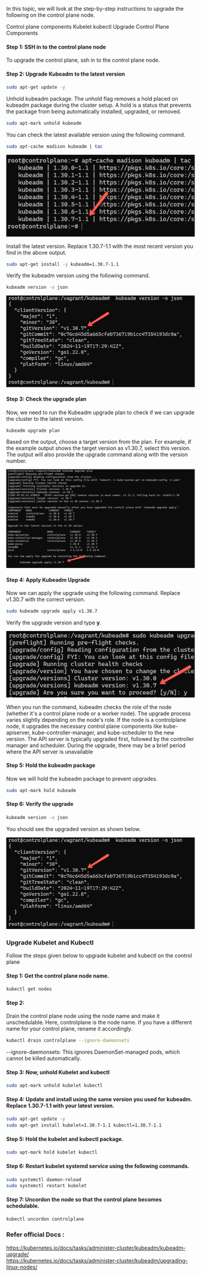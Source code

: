 In this topic, we will look at the step-by-step instructions to upgrade the following on the control plane node.

Control plane components
Kubelet
kubectl
Upgrade Control Plane Components

#### Step 1: SSH in to the control plane node
To upgrade the control plane, ssh in to the control plane node.

#### Step 2: Upgrade Kubeadm to the latest version
```bash
sudo apt-get update -y
```
Unhold kubeadm package. The unhold flag removes a hold placed on kubeadm package during the cluster setup. A hold is a status that prevents the package from being automatically installed, upgraded, or removed.
```bash
sudo apt-mark unhold kubeadm
```
You can check the latest available version using the following command.
```bash
sudo apt-cache madison kubeadm | tac
```

![tac](https://github.com/vamsikrishna2049/Kubernetes/blob/e4a3793ebff1444d55201a2fcde8c09657310675/Nodes/images/4.%20Cluster%20Upgrade/VersionUpgrade-1.png)

Install the latest version. Replace 1.30.7-1.1 with the most recent version you find in the above output.

```bash
sudo apt-get install -y kubeadm=1.30.7-1.1
```
Verify the kubeadm version using the following command.
```bash
kubeadm version -o json
```
![json](https://github.com/vamsikrishna2049/Kubernetes/blob/e4a3793ebff1444d55201a2fcde8c09657310675/Nodes/images/4.%20Cluster%20Upgrade/VersionUpgrade-2.jpeg)

#### Step 3: Check the upgrade plan
Now, we need to run the Kubeadm upgrade plan to check if we can upgrade the cluster to the latest version.
```bash
kubeadm upgrade plan
```
Based on the output, choose a target version from the plan. For example, if the example output shows the target version as v1.30.7, select this version. The output will also provide the upgrade command along with the version number.

![upgrade](https://github.com/vamsikrishna2049/Kubernetes/blob/e4a3793ebff1444d55201a2fcde8c09657310675/Nodes/images/4.%20Cluster%20Upgrade/VersionUpgrade-3.png)


#### Step 4: Apply Kubeadm Upgrade
Now we can apply the upgrade using the following command. Replace v1.30.7 with the correct version.
```bash
sudo kubeadm upgrade apply v1.30.7
```
Verify the upgrade version and type **y**.

![upgrade](https://github.com/vamsikrishna2049/Kubernetes/blob/e4a3793ebff1444d55201a2fcde8c09657310675/Nodes/images/4.%20Cluster%20Upgrade/VersionUpgrade-4.jpeg)

When you run the command, kubeadm checks the role of the node (whether it's a control plane node or a worker node). The upgrade process varies slightly depending on the node's role.
If the node is a controlplane node, it upgrades the necessary control plane components like kube-apiserver, kube-controller-manager, and kube-scheduler to the new version.
The API server is typically upgraded first, followed by the controller manager and scheduler. During the upgrade, there may be a brief period where the API server is unavailable

#### Step 5: Hold the kubeadm package
Now we will hold the kubeadm package to prevent upgrades.
```bash
sudo apt-mark hold kubeadm
```
#### Step 6: Verify the upgrade
```bash
kubeadm version -o json
```
You should see the upgraded version as shown below.

![Check the version](https://github.com/vamsikrishna2049/Kubernetes/blob/e4a3793ebff1444d55201a2fcde8c09657310675/Nodes/images/4.%20Cluster%20Upgrade/VersionUpgrade-5.png)

### Upgrade Kubelet and Kubectl
Follow the steps given below to upgrade kubelet and kubectl on the control plane
#### Step 1: Get the control plane node name.
```bash
kubectl get nodes
```
#### Step 2: 
Drain the control plane node using the node name and make it unschedulable. Here, controlplane is the node name. If you have a different name for your control plane, rename it accordingly.
```bash
kubectl drain controlplane --ignore-daemonsets
```
--ignore-daemonsets: This ignores DaemonSet-managed pods, which cannot be killed automatically.

#### Step 3: Now, unhold Kubelet and kubectl
```bash
sudo apt-mark unhold kubelet kubectl
```
#### Step 4: Update and install using the same version you used for kubeadm. Replace 1.30.7-1.1 with your latest version.
```bash
sudo apt-get update -y
sudo apt-get install kubelet=1.30.7-1.1 kubectl=1.30.7-1.1
```
#### Step 5: Hold the kubelet and kubectl package.
```bash
sudo apt-mark hold kubelet kubectl
```
#### Step 6: Restart kubelet systemd service using the following commands.
```bash
sudo systemctl daemon-reload
sudo systemctl restart kubelet
```
#### Step 7: Uncordon the node so that the control plane becomes schedulable.
```bash
kubectl uncordon controlplane
```

### Refer official Docs :
https://kubernetes.io/docs/tasks/administer-cluster/kubeadm/kubeadm-upgrade/<br>
https://kubernetes.io/docs/tasks/administer-cluster/kubeadm/upgrading-linux-nodes/
